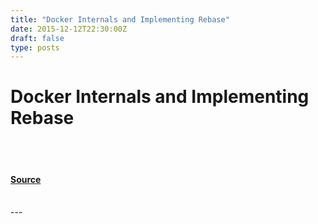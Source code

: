 ```yaml
---
title: "Docker Internals and Implementing Rebase"
date: 2015-12-12T22:30:00Z
draft: false
type: posts
---
```

# Docker Internals and Implementing Rebase

<br/>

<br/>


#### [Source](https://www.cyphar.com/blog/post/20151212-hackweek-13-docker-rebase)

<br/>
---
